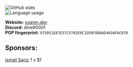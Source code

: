 ![GitHub stats](https://github-readme-stats.vercel.app/api?username=alvesvaren&show_icons=true&count_private=true&theme=dark&bg_color=22272e&hide_border=true)
<br/>
![Language usage](https://github-readme-stats.vercel.app/api/top-langs/?username=alvesvaren&layout=compact&langs_count=8&card_width=445&theme=dark&bg_color=22272e&hide_border=true)

**Website:** [svaren.dev](https://svaren.dev/)
<br/>
**Discord:** Alve#0001
<br/>
**PGP fingerprint:** `975D51E87E37C5702E9C32D9F8D0AD4030FAC97D`

## **Sponsors:**
[Ismail Sacic](https://github.com/ismail424) 1 x $1
